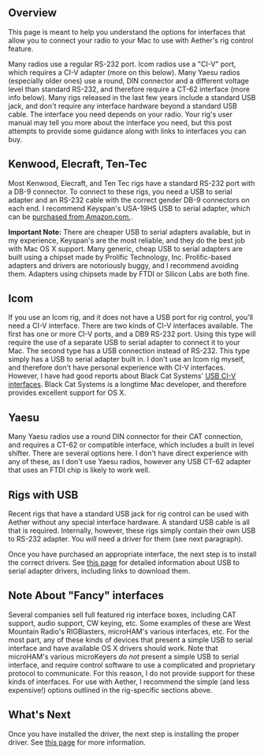 ## Overview

This page is meant to help you understand the options for interfaces that allow you to connect your radio to your Mac to use with Aether's rig control feature.

Many radios use a regular RS-232 port. Icom radios use a "CI-V" port, which requires a CI-V adapter (more on this below). Many Yaesu radios (especially older ones) use a round, DIN connector and a different voltage level than standard RS-232, and therefore require a CT-62 interface (more info below). Many rigs released in the last few years include a standard USB jack, and don't require any interface hardware beyond a standard USB cable. The interface you need depends on your radio. Your rig's user manual may tell you more about the interface you need, but this post attempts to provide some guidance along with links to interfaces you can buy.

## Kenwood, Elecraft, Ten-Tec

Most Kenwood, Elecraft, and Ten Tec rigs have a standard RS-232 port with a  DB-9 connector. To connect to these rigs, you need a USB to serial adapter and an RS-232 cable with the correct gender DB-9 connectors on each end. I recommend Keyspan's USA-19HS USB to serial adapter, which can be <a href="http://www.amazon.com/gp/product/B0000VYJRY/ref=as_li_qf_sp_asin_tl?ie=UTF8&camp=1789&creative=9325&creativeASIN=B0000VYJRY&linkCode=as2&tag=aether0f-20">purchased from Amazon.com.</a><img src="http://ir-na.amazon-adsystem.com/e/ir?t=aether0f-20&l=as2&o=1&a=B0000VYJRY" width="1" height="1" border="0" alt="" style="border:none !important; margin:0px !important;" />.

**Important Note:** There are cheaper USB to serial adapters available, but in my experience, Keyspan's are the most reliable, and they do the best job with Mac OS X support. Many generic, cheap USB to serial adapters are built using a chipset made by Prolific Technology, Inc. Prolific-based adapters and drivers are notoriously buggy, and I recommend avoiding them. Adapters using chipsets made by FTDI or Silicon Labs are both fine.

## Icom

If you use an Icom rig, and it does not have a USB port for rig control, you'll need a CI-V interface. There are two kinds of CI-V interfaces available. The first has one or more CI-V ports, and a DB9 RS-232 port. Using this type will require the use of a separate USB to serial adapter to connect it to your Mac. The second type has a USB connection instead of RS-232. This type simply has a USB to serial adapter built in. I don't use an Icom rig myself, and therefore don't have personal experience with CI-V interfaces. However, I have had good reports about Black Cat Systems' [USB CI-V interfaces](http://www.blackcatsystems.com/usbciv/usb_icom_ci-v_interface.html). Black Cat Systems is a longtime Mac developer, and therefore provides excellent support for OS X.

## Yaesu

Many Yaesu radios use a round DIN connector for their CAT connection, and requires a CT-62 or compatible interface, which includes a built in level shifter. There are several options here. I don't have direct experience with any of these, as I don't use Yaesu radios, however any USB CT-62 adapter that uses an FTDI chip is likely to work well.

## Rigs with USB

Recent rigs that have a standard USB jack for rig control can be used with Aether without any special interface hardware. A standard USB cable is all that is required. Internally, however, these rigs simply contain their own USB to RS-232 adapter. You _will_ need a driver for them (see next paragraph).

Once you have purchased an appropriate interface, the next step is to install the correct drivers. See [this page](rigdrivers) for detailed information about USB to serial adapter drivers, including links to download them.

## Note About "Fancy" interfaces

Several companies sell full featured rig interface boxes, including CAT support, audio support, CW keying, etc. Some examples of these are West Mountain Radio's RIGBlasters, microHAM's various interfaces, etc. For the most part, any of these kinds of devices that present a simple USB to serial interface and have available OS X drivers should work. Note that microHAM's various microKeyers *do not* present a simple USB to serial interface, and require control software to use a complicated and proprietary protocol to communicate. For this reason, I do not provide support for these kinds of interfaces. For use with Aether, I recommend the simple (and less expensive!) options outlined in the rig-specific sections above.

## What's Next

Once you have installed the driver, the next step is installing the proper driver. See [this page](/rigcontrol/rigdrivers) for more information.
